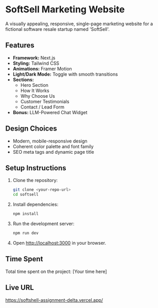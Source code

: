 # SoftSell Marketing Website

A visually appealing, responsive, single-page marketing website for a fictional software resale startup named 'SoftSell'.

## Features

- **Framework:** Next.js
- **Styling:** Tailwind CSS
- **Animations:** Framer Motion
- **Light/Dark Mode:** Toggle with smooth transitions
- **Sections:**
  - Hero Section
  - How It Works
  - Why Choose Us
  - Customer Testimonials
  - Contact / Lead Form
- **Bonus:** LLM-Powered Chat Widget

## Design Choices

- Modern, mobile-responsive design
- Coherent color palette and font family
- SEO meta tags and dynamic page title

## Setup Instructions

1. Clone the repository:
   ```bash
   git clone <your-repo-url>
   cd softsell
   ```

2. Install dependencies:
   ```bash
   npm install
   ```

3. Run the development server:
   ```bash
   npm run dev
   ```

4. Open [http://localhost:3000](http://localhost:3000) in your browser.

## Time Spent

Total time spent on the project: [Your time here]

## Live URL

https://softshell-assignment-delta.vercel.app/
